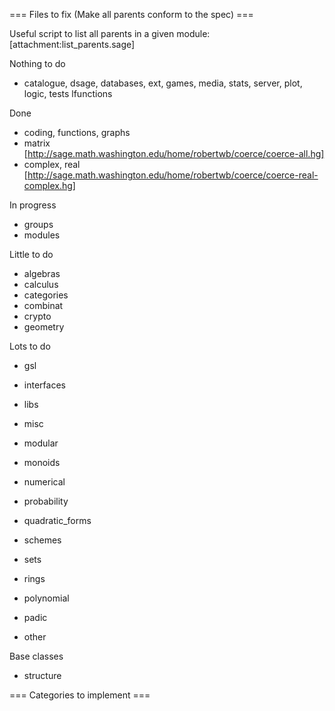 === Files to fix (Make all parents conform to the spec) ===

Useful script to list all parents in a given module: [attachment:list_parents.sage]

Nothing to do
 * catalogue, dsage, databases, ext, games, media, stats, server, plot, logic, tests lfunctions


Done
 * coding, functions, graphs
 * matrix [http://sage.math.washington.edu/home/robertwb/coerce/coerce-all.hg]
 * complex, real [http://sage.math.washington.edu/home/robertwb/coerce/coerce-real-complex.hg]

In progress
 * groups
 * modules

Little to do

 * algebras
 * calculus
 * categories
 * combinat
 * crypto
 * geometry

Lots to do

 * gsl
 * interfaces
 * libs
 * misc
 * modular
 * monoids
 * numerical
 * probability
 * quadratic_forms
 * schemes
 * sets

 * rings
  * polynomial
  * padic
  * other

Base classes
 * structure


=== Categories to implement ===
